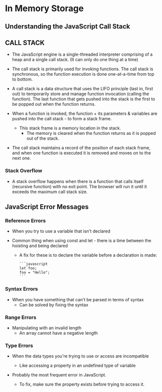 # In Memory Storage

## Understanding the JavaScript Call Stack

## CALL STACK

- The JavaScript engine is a single-threaded interpreter comprising of a heap and a single call stack. (It can only do one thing at a time)

- The call stack is primarily used for invoking functions. The call stack is synchronous, so the function execution is done one-at-a-time from top to bottom.

- A call stack is a data structure that uses the LIFO principle (last in, first out) to temporarily store and manage function invocation (calling the function). The last function that gets pushed into the stack is the first to be popped out when the function returns.

- When a function is invoked, the function + its parameters & variables are pushed into the call stack - to form a stack frame.

  - This stack frame is a memory location in the stack.
    - The memory is cleared when the function returns as it is popped out of the stack.

- The call stack maintains a record of the position of each stack frame, and when one function is executed it is removed and moves on to the next one.

### Stack Overflow

- A stack overflow happens when there is a function that calls itself (recursive function) with no exit point. The browser will run it until it exceeds the maximum call stack size.

## JavaScript Error Messages

### Reference Errors

- When you try to use a variable that isn't declared

- Common thing when using const and let - there is a time between the hoisting and being declared

  - A fix for these is to declare the variable before a declaration is made:

        ```javascript
        let foo;
        foo = "Hello";
        ```

### Syntax Errors

- When you have something that can't be parsed in terms of syntax
  - Can be solved by fixing the syntax

### Range Errors

- Manipulating with an invalid length
  - An array cannot have a negative length

### Type Errors

- When the data types you're trying to use or access are incompatible

  - Like accessing a property in an undefined type of variable

- Probably the most frequent error in JavaScript.

  - To fix, make sure the property exists before trying to access it.
